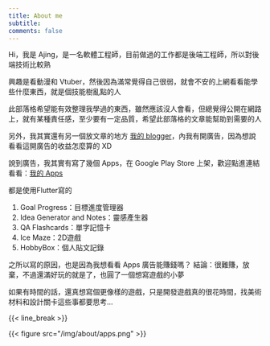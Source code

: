 ```yaml
---
title: About me
subtitle: 
comments: false
---
```


Hi，我是 Ajing，是一名軟體工程師，目前做過的工作都是後端工程師，所以對後端技術比較熟

興趣是看動漫和 Vtuber，然後因為滿常覺得自己很弱，就會不安的上網看看能學些什麼東西，就是個技能樹亂點的人

此部落格希望能有效整理我學過的東西，雖然應該沒人會看，但總覺得公開在網路上，就有某種責任感，至少要有一定品質，希望此部落格的文章能幫助到需要的人

另外，我其實還有另一個放文章的地方 [我的 blogger](https://ajing-notebook.blogspot.com/)，內我有開廣告，因為想說看看這開廣告的收益怎麼算的 XD

說到廣告，我其實有寫了幾個 Apps，在 Google Play Store 上架，歡迎點進連結看看：[我的 Apps](https://play.google.com/store/apps/developer?id=LaTTx+Apps)

都是使用Flutter寫的
1. Goal Progress：目標進度管理器
2. Idea Generator and Notes：靈感產生器
3. QA Flashcards：單字記憶卡
4. Ice Maze：2D遊戲
5. HobbyBox：個人貼文記錄

之所以寫的原因，也是因為我想看看 Apps 廣告能賺錢嗎？ 結論：很難賺，放棄，不過還滿好玩的就是了，也圓了一個想寫遊戲的小夢

如果有時間的話，還真想寫個更像樣的遊戲，只是開發遊戲真的很花時間，找美術材料和設計關卡這些事都要思考...

{{< line_break >}}

{{< figure src="/img/about/apps.png" >}}